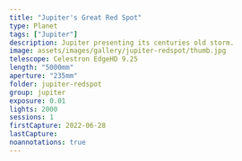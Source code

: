 ```yaml
---
title: "Jupiter's Great Red Spot"
type: Planet
tags: ["Jupiter"]
description: Jupiter presenting its centuries old storm.
image: assets/images/gallery/jupiter-redspot/thumb.jpg
telescope: Celestron EdgeHD 9.25
length: "5000mm"
aperture: "235mm"
folder: jupiter-redspot
group: jupiter
exposure: 0.01
lights: 2000
sessions: 1
firstCapture: 2022-06-28 
lastCapture:
noannotations: true
---
```

